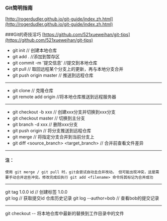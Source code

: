 
### Git简明指南 
	
[http://rogerdudler.github.io/git-guide/index.zh.html](http://rogerdudler.github.io/git-guide/index.zh.html)

###Git的奇技淫巧
[https://github.com/521xueweihan/git-tips](https://github.com/521xueweihan/git-tips)

- git init  // 创建本地仓库
- git add . //添加到暂存区
- git commit -m '提交信息'  //提交到本地仓库
- git pull // 取回远程某个分支上的更新，再与本地分支合并
- git push origin master  // 推送到远程仓库

----------

- git clone // 克隆仓库
- git remote add origin <server> //将本地仓库推送到远程服务器

----------

- git checkout -b xxx  // 创建xxx分支并切换到xxx分支
- git checkout master // 切换到主分支
- git branch -d xxx  // 删除xxx分支
- git push origin <branch> // 将分支推送到远程仓库
- git merge <branch>  // 将指定分支合并到当前分支上
- git diff <source_branch> <target_branch> // 合并前查看文件差异

----------

#### 注：
	使用 git merge / git pull 时，git会尝试自动去合并改动。 但可能出现冲突，这是需要手动合并这些冲突。修改完成后执行 git add <filename> 命令将其标记为合并成功

----------

git tag 1.0.0 id // 创建标签 1.0.0  
git log // 获取提交id 仓库历史记录
git log --author=bob // 查看bob的提交记录

----------

git checkout -- <filename> 将本地仓库中最新的替换到工作目录中的文件

   
